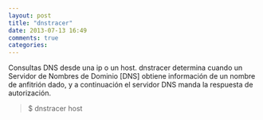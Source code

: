 ```yaml
---
layout: post
title: "dnstracer"
date: 2013-07-13 16:49
comments: true
categories: 
---
```

Consultas DNS desde una ip o un host. dnstracer determina cuando un Servidor de Nombres de Dominio [DNS] obtiene información de un nombre de anfitrión dado, y a continuación el servidor DNS manda la respuesta de autorización.

>$ dnstracer host

